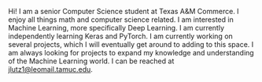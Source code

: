 Hi! I am a senior Computer Science student at Texas A&M Commerce. I enjoy all things math and computer science related. I am interested in Machine Learning,
more specifically Deep Learning. I am currently independently learning Keras and PyTorch. I am currently working on several projects, which I will eventually get around
to adding to this space. I am always looking for projects to expand my knowledge and understanding of the Machine Learning world. I can be reached at 
jlutz1@leomail.tamuc.edu. 

<!---
jlutz096/jlutz096 is a ✨ special ✨ repository because its `README.md` (this file) appears on your GitHub profile.
You can click the Preview link to take a look at your changes.
--->
